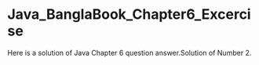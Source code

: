 # Java_BanglaBook_Chapter6_Excercise

Here is a solution of Java Chapter 6 question answer.Solution of Number 2.
